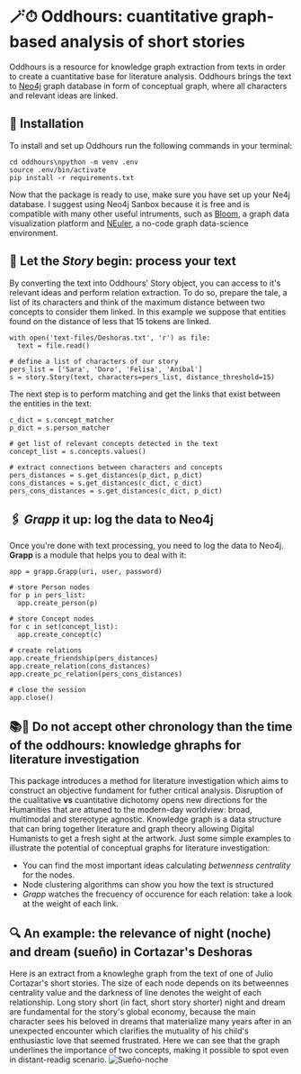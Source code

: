 # 🪄⏱ Oddhours: cuantitative graph-based analysis of short stories

Oddhours is a resource for knowledge graph extraction from texts in order to create a cuantitative base for literature analysis. Oddhours brings the text to [Neo4j](https://neo4j.com) graph database in form of conceptual graph, where all characters and relevant ideas are linked.

## 🔧 Installation
To install and set up Oddhours run the following commands in your terminal:

```git clone https://github.com/chizhikchi/oddhours 
cd oddhours\npython -m venv .env
source .env/bin/activate
pip install -r requirements.txt
```

Now that the package is ready to use, make sure you have set up your Ne4j database. I suggest using Neo4j Sanbox because it is free and is compatible with many other useful intruments, such as [Bloom](https://neo4j.com/product/bloom/), a graph data visualization platform and [NEuler](https://neo4j.com/developer/graph-data-science/neuler-no-code-graph-algorithms/), a no-code graph data-science environment. 

## 📖 Let the *Story* begin: process your text
By converting the text into Oddhours' Story object, you can access to it's relevant ideas and perform relation extraction. To do so, prepare the tale, a list of its characters and think of the maximum distance between two concepts to consider them linked. In this example we suppose that entities found on the distance of less that 15 tokens are linked. 

```import story
with open('text-files/Deshoras.txt', 'r') as file:
  text = file.read()

# define a list of characters of our story
pers_list = ['Sara', 'Doro', 'Felisa', 'Aníbal']
s = story.Story(text, characters=pers_list, distance_threshold=15)
```

The next step is to perform matching and get the links that exist between the entities in the text:

```# get the matches of Story's relevant concepts 
c_dict = s.concept_matcher
p_dict = s.person_matcher

# get list of relevant concepts detected in the text
concept_list = s.concepts.values()

# extract connections between characters and concepts
pers_distances = s.get_distances(p_dict, p_dict)
cons_distances = s.get_distances(c_dict, c_dict)
pers_cons_distances = s.get_distances(c_dict, p_dict)
```

## 🖇 *Grapp* it up: log the data to Neo4j
Once you're done with text processing, you need to log the data to Neo4j. **Grapp** is a module that helps you to deal with it:
```\# initalize Grapp instance
app = grapp.Grapp(uri, user, password)

# store Person nodes
for p in pers_list:
  app.create_person(p)

# store Concept nodes
for c in set(concept_list):
  app.create_concept(c)

# create relations 
app.create_friendship(pers_distances)
app.create_relation(cons_distances)
app.create_pc_relation(pers_cons_distances)

# close the session
app.close()
```

## 📚🔬 Do not accept other chronology than the time of the oddhours: knowledge ghraphs for literature investigation
This package introduces a method for literature investigation which aims to construct an objective fundament for futher critical analysis. Disruption of the cualitative **vs** cuantitative dichotomy opens new directions for the Humanities that are attuned to the modern-day worldview: broad, multimodal and stereotype agnostic.
Knowledge graph is a data structure that can bring together literature and graph theory allowing Digital Humanists to get a fresh sight at the artwork. 
Just some simple examples to illustrate the potential of conceptual graphs for literature investigation:
* You can find the most important ideas calculating *betwenness centrality* for the nodes.
* Node clustering algorithms can show you how the text is structured
* *Grapp* watches the frecuency of occurence for each relation: take a look at the weight of each link. 

## 🔍 An example: the relevance of night (noche) and dream (sueño) in Cortazar's **Deshoras**
Here is an extract from a knowleghe graph from the text of one of Julio Cortazar's short stories. The size of each node depends on its betweennes centrality value and the darkness of line denotes the weight of each relationship. Long story short (in fact, short story shorter) night and dream are fundamental for the story's global economy, because the main character sees his beloved in dreams that materialize many years after in an unexpected encounter which clarifies the mutuality of his child's enthusiastic love that seemed frustrated. Here we can see that the graph underlines the importance of two concepts, making it possible to spot even in distant-readig scenario. 
![Sueño-noche](https://user-images.githubusercontent.com/80167197/163492929-a4e4df56-6657-41c9-96c4-35155d71a264.png)
